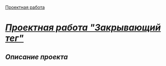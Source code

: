 [Проектная работа](git@github.com:VlStolyarov/zakrivayuschiy-teg-f.git)

#  <u>***Проектная работа "Закрывающий тег"***</u>

## *Описание проекта*
